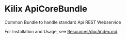 Kilix ApiCoreBundle
===================

Common Bundle to handle standard Api REST Webservice

For Installation and Usage, see [Resources/doc/index.md](http://gitlab.kilix.net/kilix/api-core-bundle/blob/master/Resources/doc/index.md)

